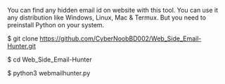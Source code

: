 You can find any hidden email id on website with this tool. You can use it any distribution like Windows, Linux, Mac & Termux. But you need to preinstall Python on your system.

$ git clone https://github.com/CyberNoobBD002/Web_Side_Email-Hunter.git

$ cd Web_Side_Email-Hunter

$ python3 webmailhunter.py
